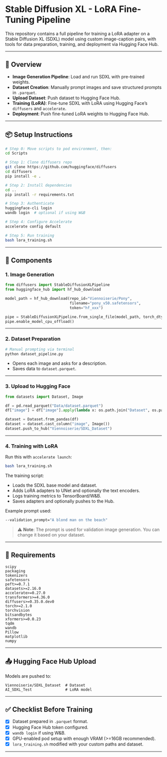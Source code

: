# Stable Diffusion XL - LoRA Fine-Tuning Pipeline

This repository contains a full pipeline for training a LoRA adapter on a Stable Diffusion XL (SDXL) model using custom image-caption pairs, with tools for data preparation, training, and deployment via Hugging Face Hub.

---

## 📌 Overview

- **Image Generation Pipeline**: Load and run SDXL with pre-trained weights.
- **Dataset Creation**: Manually prompt images and save structured prompts in `.parquet`.
- **Upload Dataset**: Push dataset to Hugging Face Hub.
- **Training (LoRA)**: Fine-tune SDXL with LoRA using Hugging Face’s `diffusers` and `accelerate`.
- **Deployment**: Push fine-tuned LoRA weights to Hugging Face Hub.

---

## 📦 Setup Instructions

```bash
# Step 0: Move scripts to pod environment, then:
cd Scripts

# Step 1: Clone diffusers repo
git clone https://github.com/huggingface/diffusers
cd diffusers
pip install -e .

# Step 2: Install dependencies
cd ..
pip install -r requirements.txt

# Step 3: Authenticate
huggingface-cli login
wandb login  # optional if using W&B

# Step 4: Configure Accelerate
accelerate config default

# Step 5: Run training
bash lora_training.sh
```

---

## 📁 Components

### 1. **Image Generation**

```python
from diffusers import StableDiffusionXLPipeline
from huggingface_hub import hf_hub_download

model_path = hf_hub_download(repo_id="Viennoiserie/Pony",
                             filename="pony_v50.safetensors",
                             token="hf_xxx")

pipe = StableDiffusionXLPipeline.from_single_file(model_path, torch_dtype=torch.float16, use_safetensors=True).to("cuda")
pipe.enable_model_cpu_offload()
```

---

### 2. **Dataset Preparation**

```bash
# Manual prompting via terminal
python dataset_pipeline.py
```

- Opens each image and asks for a description.
- Saves data to `dataset.parquet`.

---

### 3. **Upload to Hugging Face**

```python
from datasets import Dataset, Image

df = pd.read_parquet("Data/dataset.parquet")
df["image"] = df["image"].apply(lambda x: os.path.join("Dataset", os.path.basename(x)))

dataset = Dataset.from_pandas(df)
dataset = dataset.cast_column("image", Image())
dataset.push_to_hub("Viennoiserie/SDXL_Dataset")
```

---

### 4. **Training with LoRA**

Run this with `accelerate launch`:
```bash
bash lora_training.sh
```

The training script:
- Loads the SDXL base model and dataset.
- Adds LoRA adapters to UNet and optionally the text encoders.
- Logs training metrics to TensorBoard/W&B.
- Saves adapters and optionally pushes to the Hub.

Example prompt used:
```bash
--validation_prompt="A blond man on the beach"
```

> ⚠️ **Note**: The prompt is used for validation image generation. You can change it based on your dataset.

---

## 📝 Requirements

```
scipy
packaging
tokenizers
safetensors
peft>=0.7.1
datasets>=2.16.0
accelerate>=0.27.0
transformers>=4.36.0
diffusers>=0.35.0.dev0  
torch>=2.1.0
torchvision
bitsandbytes  
xformers>=0.0.23
tqdm
wandb
Pillow
matplotlib
numpy
```

---

## 📤 Hugging Face Hub Upload

Models are pushed to:
```
Viennoiserie/SDXL_Dataset  # Dataset
AI_SDXL_Test               # LoRA model
```

---

## ✅ Checklist Before Training

- [x] Dataset prepared in `.parquet` format.
- [x] Hugging Face Hub token configured.
- [x] `wandb login` if using W&B.
- [x] GPU-enabled pod setup with enough VRAM (>=16GB recommended).
- [x] `lora_training.sh` modified with your custom paths and dataset.

---